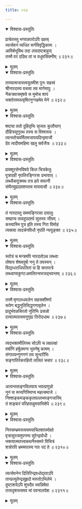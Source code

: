 ```yaml
---
title: ०२३

---
```

<div class="audioEmbed"  caption="सीतालक्ष्मी-वाचनम्" src="https://archive.org/download/nArAyaNIyam-shlokawise-audio/023/023_01.mp3"></div>
<details open><summary>विश्वास-प्रस्तुतिः</summary>

प्राचेतस्तु भगवन्नपरोऽपि दक्षस्  
त्वत्सेवनं व्यधित सर्गविवृद्धिकामः ।  
आविर्बभूविथ तदा लसदष्टबाहुस्  
तस्मै वरं ददिथ तां च वधूमसिक्नीम् ॥ २३१॥
</details>
<details><summary>मूलम्</summary>

प्राचेतस्तु भगवन्नपरोऽपि दक्षस्  
त्वत्सेवनं व्यधित सर्गविवृद्धिकामः ।  
आविर्बभूविथ तदा लसदष्टबाहुस्  
तस्मै वरं ददिथ तां च वधूमसिक्नीम् ॥ २३१॥
</details>



<div class="audioEmbed"  caption="सीतालक्ष्मी-वाचनम्" src="https://archive.org/download/nArAyaNIyam-shlokawise-audio/023/023_02.mp3"></div>
<details open><summary>विश्वास-प्रस्तुतिः</summary>

तस्यात्मजास्त्वयुतमीश पुनः सहस्रं  
श्रीनारदस्य वचसा तव मार्गमापुः ।  
नैकत्रवासमृषये स मुमोच शापं  
भक्तोत्तमस्त्वृषिरनुग्नहमेव मेने ॥ २३२॥
</details>
<details><summary>मूलम्</summary>

तस्यात्मजास्त्वयुतमीश पुनः सहस्रं  
श्रीनारदस्य वचसा तव मार्गमापुः ।  
नैकत्रवासमृषये स मुमोच शापं  
भक्तोत्तमस्त्वृषिरनुग्नहमेव मेने ॥ २३२॥
</details>



<div class="audioEmbed"  caption="सीतालक्ष्मी-वाचनम्" src="https://archive.org/download/nArAyaNIyam-shlokawise-audio/023/023_03.mp3"></div>
<details open><summary>विश्वास-प्रस्तुतिः</summary>

षष्ट्या ततो दुहितृभिः सृजतः कुलौघान्  
दौहित्रसूनुरथ तस्य स विश्वरूपः ।  
त्वत्स्तोत्रवर्मितमजापयदिन्द्रमाजौ  
देव त्वदीयमहिमा खलु सर्वजैत्रः ॥ २३३॥
</details>
<details><summary>मूलम्</summary>

षष्ट्या ततो दुहितृभिः सृजतः कुलौघान्  
दौहित्रसूनुरथ तस्य स विश्वरूपः ।  
त्वत्स्तोत्रवर्मितमजापयदिन्द्रमाजौ  
देव त्वदीयमहिमा खलु सर्वजैत्रः ॥ २३३॥
</details>



<div class="audioEmbed"  caption="सीतालक्ष्मी-वाचनम्" src="https://archive.org/download/nArAyaNIyam-shlokawise-audio/023/023_04.mp3"></div>
<details open><summary>विश्वास-प्रस्तुतिः</summary>

प्राक्शूरसेनविषये किल चित्रकेतुः  
पुत्राग्रही नृपतिरङ्गिरसः प्रभावात् ।  
लब्ध्वैकपुत्रमथ तत्र हते सपत्नी  
संघैरमुह्यदवशस्तव माययासौ ॥ २३४॥
</details>
<details><summary>मूलम्</summary>

प्राक्शूरसेनविषये किल चित्रकेतुः  
पुत्राग्रही नृपतिरङ्गिरसः प्रभावात् ।  
लब्ध्वैकपुत्रमथ तत्र हते सपत्नी  
संघैरमुह्यदवशस्तव माययासौ ॥ २३४॥
</details>



<div class="audioEmbed"  caption="सीतालक्ष्मी-वाचनम्" src="https://archive.org/download/nArAyaNIyam-shlokawise-audio/023/023_05.mp3"></div>
<details open><summary>विश्वास-प्रस्तुतिः</summary>

तं नारदस्तु सममङ्गिरसा दयालुः  
सम्प्राप्य तावदुपदर्श्य सुतस्य जीवम् ।  
कस्यास्मि पुत्र इति तस्य गिरा विमोहं  
त्यक्त्वा त्वदर्चनविधौ नृपतिं न्ययुङ्क्त ॥ २३५॥
</details>
<details><summary>मूलम्</summary>

तं नारदस्तु सममङ्गिरसा दयालुः  
सम्प्राप्य तावदुपदर्श्य सुतस्य जीवम् ।  
कस्यास्मि पुत्र इति तस्य गिरा विमोहं  
त्यक्त्वा त्वदर्चनविधौ नृपतिं न्ययुङ्क्त ॥ २३५॥
</details>



<div class="audioEmbed"  caption="सीतालक्ष्मी-वाचनम्" src="https://archive.org/download/nArAyaNIyam-shlokawise-audio/023/023_06.mp3"></div>
<details open><summary>विश्वास-प्रस्तुतिः</summary>

स्तोत्रं च मन्त्रमपि नारदतोऽथ लब्ध्वा  
तोषाय शेषवपुषो ननु ते तपस्यन् ।  
विद्याधराधिपतितां स हि सप्तरात्रे  
लब्ध्वाप्यकुण्टःअमतिरन्वभजद्भवन्तम् ॥ २३६॥
</details>
<details><summary>मूलम्</summary>

स्तोत्रं च मन्त्रमपि नारदतोऽथ लब्ध्वा  
तोषाय शेषवपुषो ननु ते तपस्यन् ।  
विद्याधराधिपतितां स हि सप्तरात्रे  
लब्ध्वाप्यकुण्टःअमतिरन्वभजद्भवन्तम् ॥ २३६॥
</details>



<div class="audioEmbed"  caption="सीतालक्ष्मी-वाचनम्" src="https://archive.org/download/nArAyaNIyam-shlokawise-audio/023/023_07.mp3"></div>
<details open><summary>विश्वास-प्रस्तुतिः</summary>

तस्मै मृणालधवलेन सहस्रशीर्ष्णा  
रूपेण बद्धनुतिसिद्धगणावृतेन ।  
प्रादुर्भवन्नचिरतो नुतिभिः प्रसन्नो  
दत्त्वात्मतत्वमनुगृह्य तिरोदधाथ ॥ २३७॥
</details>
<details><summary>मूलम्</summary>

तस्मै मृणालधवलेन सहस्रशीर्ष्णा  
रूपेण बद्धनुतिसिद्धगणावृतेन ।  
प्रादुर्भवन्नचिरतो नुतिभिः प्रसन्नो  
दत्त्वात्मतत्वमनुगृह्य तिरोदधाथ ॥ २३७॥
</details>



<div class="audioEmbed"  caption="सीतालक्ष्मी-वाचनम्" src="https://archive.org/download/nArAyaNIyam-shlokawise-audio/023/023_08.mp3"></div>
<details open><summary>विश्वास-प्रस्तुतिः</summary>

त्वद्भक्तमौलिरथ सोऽपि च लक्षलक्षं  
वर्षाणि हर्षुलमना भुवनेषु कामम् ।  
संगापयन्गुणगणं तव सुन्दरीभिः  
सङ्गातिरेकरहितो ललितं चचार ॥ २३८॥
</details>
<details><summary>मूलम्</summary>

त्वद्भक्तमौलिरथ सोऽपि च लक्षलक्षं  
वर्षाणि हर्षुलमना भुवनेषु कामम् ।  
संगापयन्गुणगणं तव सुन्दरीभिः  
सङ्गातिरेकरहितो ललितं चचार ॥ २३८॥
</details>



<div class="audioEmbed"  caption="सीतालक्ष्मी-वाचनम्" src="https://archive.org/download/nArAyaNIyam-shlokawise-audio/023/023_09.mp3"></div>
<details open><summary>विश्वास-प्रस्तुतिः</summary>

अत्यन्तसङ्गविलयाय भवत्प्रणुन्नो  
नूनं स रूप्यगिरिमाप्य महत्समाजे ।  
निश्शङ्कमङ्ककृतवल्लभमङ्गजारिम्  
तं शङ्करं परिहसन्नुमयाभिशेपे ॥ २३९॥
</details>
<details><summary>मूलम्</summary>

अत्यन्तसङ्गविलयाय भवत्प्रणुन्नो  
नूनं स रूप्यगिरिमाप्य महत्समाजे ।  
निश्शङ्कमङ्ककृतवल्लभमङ्गजारिम्  
तं शङ्करं परिहसन्नुमयाभिशेपे ॥ २३९॥
</details>



<div class="audioEmbed"  caption="सीतालक्ष्मी-वाचनम्" src="https://archive.org/download/nArAyaNIyam-shlokawise-audio/023/023_10.mp3"></div>
<details open><summary>विश्वास-प्रस्तुतिः</summary>

निस्सम्भ्रमस्त्वयमयाचितशापमोक्षो  
वृत्रासुरत्वमुपगम्य सुरेन्द्रयोधी ।  
भक्त्यात्मतत्त्वकथनैस्समरे विचित्रं  
शत्रोरपि भ्रममपास्य गतः पदं ते ॥ २३१०॥
</details>
<details><summary>मूलम्</summary>

निस्सम्भ्रमस्त्वयमयाचितशापमोक्षो  
वृत्रासुरत्वमुपगम्य सुरेन्द्रयोधी ।  
भक्त्यात्मतत्त्वकथनैस्समरे विचित्रं  
शत्रोरपि भ्रममपास्य गतः पदं ते ॥ २३१०॥
</details>



<div class="audioEmbed"  caption="सीतालक्ष्मी-वाचनम्" src="https://archive.org/download/nArAyaNIyam-shlokawise-audio/023/023_11.mp3"></div>
<details open><summary>विश्वास-प्रस्तुतिः</summary>

त्वत्सेवनेन दितिरिन्द्रवधोद्यताऽपि  
तान्प्रत्युतेन्द्रसुहृदो मरुतोऽभिलेभे ।  
दुष्टाशयेऽपि शुभदैव भवन्निषेवा  
तत्तादृशस्त्वमव मां पवनालयेश ॥ २३११॥
</details>
<details><summary>मूलम्</summary>

त्वत्सेवनेन दितिरिन्द्रवधोद्यताऽपि  
तान्प्रत्युतेन्द्रसुहृदो मरुतोऽभिलेभे ।  
दुष्टाशयेऽपि शुभदैव भवन्निषेवा  
तत्तादृशस्त्वमव मां पवनालयेश ॥ २३११॥
</details>

